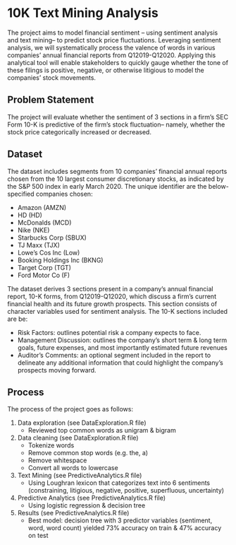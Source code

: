 # 10K Text Mining Analysis
The project aims to model financial sentiment – using sentiment analysis and text mining– to predict stock price fluctuations. Leveraging sentiment analysis, we will systematically process the valence of words in various companies’ annual financial reports from Q12019-Q12020. Applying this analytical tool will enable stakeholders to quickly gauge whether the tone of these filings is positive, negative, or otherwise litigious to model the companies’ stock movements.

## **Problem Statement**

The project will evaluate whether the sentiment of 3 sections in a firm’s SEC Form 10-K is predictive of the firm’s stock fluctuation– namely, whether the stock price categorically increased or decreased. 

## **Dataset**

The dataset includes segments from 10 companies’ financial annual reports chosen from the 10 largest consumer discretionary stocks, as indicated by the S&P 500 index in early March 2020. The unique identifier are the below-specified companies chosen:
  - Amazon (AMZN)
  - HD (HD)
  - McDonalds (MCD)
  - Nike (NKE)
  - Starbucks Corp (SBUX)
  - TJ Maxx (TJX)
  - Lowe’s Cos Inc (Low)
  - Booking Holdings Inc (BKNG)
  - Target Corp (TGT)
  - Ford Motor Co (F)


The dataset derives 3 sections present in a company’s annual financial report, 10-K forms, from Q12019-Q12020, which discuss a firm’s current financial health and its future growth prospects. This section consists of character variables used for sentiment analysis. The 10-K sections included are be:
  - Risk Factors: outlines potential risk a company expects to face.
  - Management Discussion: outlines the company’s short term & long term goals, future expenses, and most importantly estimated future revenues 
  - Auditor’s Comments: an optional segment included in the report to delineate any additional information that could highlight the company’s prospects moving forward. 
  
 ## **Process**
 
 The process of the project goes as follows:
  1. Data exploration (see DataExploration.R file)
      - Reviewed top common words as unigram & bigram
  2. Data cleaning (see DataExploration.R file)
      - Tokenize words
      - Remove common stop words (e.g. the, a)
      - Remove whitespace
      - Convert all words to lowercase
  3. Text Mining (see PredictiveAnalytics.R file)
      - Using Loughran lexicon that categorizes text into 6 sentiments (constraining, litigious, negative, positive, superfluous, uncertainty)
  4. Predictive Analytics (see PredictiveAnalytics.R file)
      - Using logistic regression & decision tree
  5. Results (see PredictiveAnalytics.R file)
      - Best model: decision tree with 3 predictor variables (sentiment, word, word count) yielded 73% accuracy on train & 47% accuracy on test
